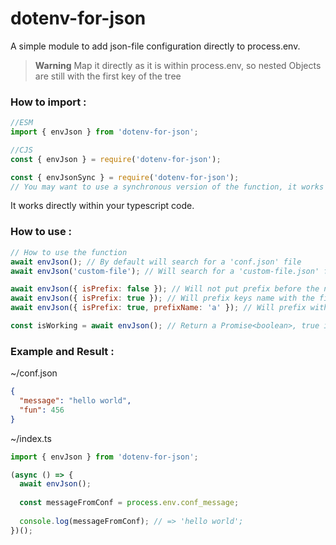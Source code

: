 # dotenv-for-json

A simple module to add json-file configuration directly to process.env.

> **Warning**
> Map it directly as it is within process.env, so nested Objects are still with the first key of the tree

### How to import :
```javascript
//ESM
import { envJson } from 'dotenv-for-json';
```

```javascript
//CJS
const { envJson } = require('dotenv-for-json');
```

```javascript
const { envJsonSync } = require('dotenv-for-json');
// You may want to use a synchronous version of the function, it works exactly the same.
```

It works directly within your typescript code.

### How to use :
```javascript
// How to use the function
await envJson(); // By default will search for a 'conf.json' file
await envJson('custom-file'); // Will search for a 'custom-file.json' file
```

```javascript
await envJson({ isPrefix: false }); // Will not put prefix before the name of the keys
await envJson({ isPrefix: true }); // Will prefix keys name with the file name and an underscore
await envJson({ isPrefix: true, prefixName: 'a' }); // Will prefix with a_ before keys name
```

```javascript
const isWorking = await envJson(); // Return a Promise<boolean>, true if it worked, false if a problem did happens
```


### Example and Result :
~/conf.json
```json
{
  "message": "hello world",
  "fun": 456
}
```
~/index.ts
```javascript
import { envJson } from 'dotenv-for-json';

(async () => {
  await envJson();
  
  const messageFromConf = process.env.conf_message;
  
  console.log(messageFromConf); // => 'hello world';
})();
```
